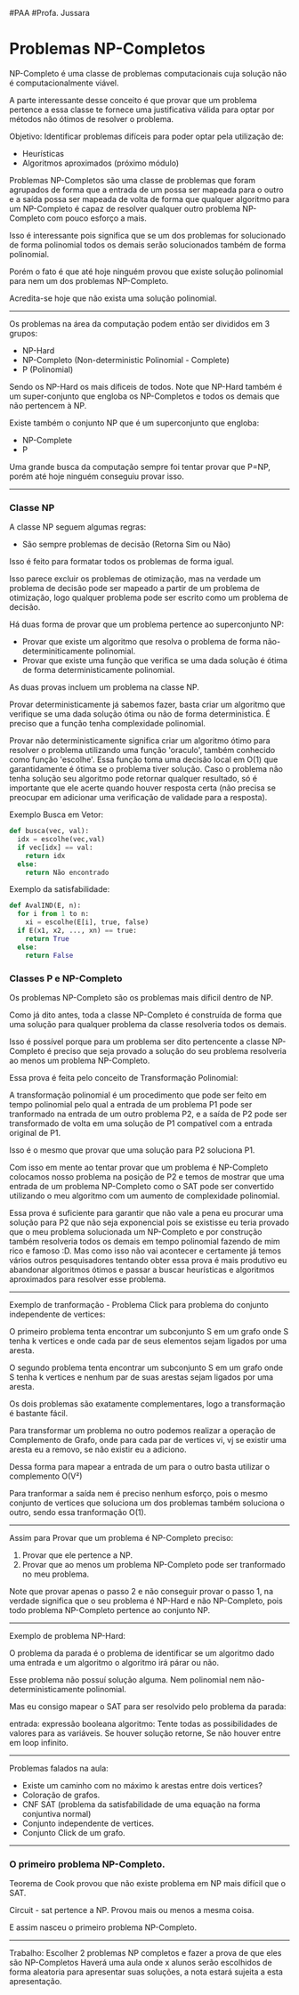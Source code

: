 #PAA
#Profa. Jussara

# Problemas NP-Completos

NP-Completo é uma classe de problemas computacionais cuja solução não é
computacionalmente viável.

A parte interessante desse conceito é que provar que um problema pertence
a essa classe te fornece uma justificativa válida para optar por métodos
não ótimos de resolver o problema.

Objetivo: Identificar problemas difíceis para poder optar pela utilização de:
- Heurísticas
- Algoritmos aproximados (próximo módulo)

Problemas NP-Completos são uma classe de problemas que foram agrupados
de forma que a entrada de um possa ser mapeada para o outro e a saída
possa ser mapeada de volta de forma que qualquer algoritmo para um NP-Completo
é capaz de resolver qualquer outro problema NP-Completo com pouco esforço a mais.

Isso é interessante pois significa que se um dos problemas for solucionado
de forma polinomial todos os demais serão solucionados também de forma
polinomial.

Porém o fato é que até hoje ninguém provou que existe solução polinomial
para nem um dos problemas NP-Completo.

Acredita-se hoje que não exista uma solução polinomial.

---

Os problemas na área da computação podem então ser divididos em 3 grupos:

- NP-Hard
- NP-Completo (Non-deterministic Polinomial - Complete)
- P (Polinomial)

Sendo os NP-Hard os mais díficeis de todos. Note que NP-Hard
também é um super-conjunto que engloba os NP-Completos e todos os
demais que não pertencem à NP.

Existe também o conjunto NP que é um superconjunto que engloba:

- NP-Complete
- P

Uma grande busca da computação sempre foi tentar provar que P=NP, porém
até hoje ninguém conseguiu provar isso.

---

### Classe NP

A classe NP seguem algumas regras:

- São sempre problemas de decisão (Retorna Sim ou Não)

Isso é feito para formatar todos os problemas de forma igual.

Isso parece excluir os problemas de otimização, mas na verdade um problema
de decisão pode ser mapeado a partir de um problema de otimização, logo
qualquer problema pode ser escrito como um problema de decisão.

Há duas forma de provar que um problema pertence ao superconjunto NP:

 - Provar que existe um algoritmo que resolva o problema de forma não-determiniticamente polinomial.
 - Provar que existe uma função que verifica se uma dada solução é ótima de forma deterministicamente polinomial.

As duas provas incluem um problema na classe NP.

Provar deterministicamente já sabemos fazer, basta criar um algoritmo que verifique
se uma dada solução ótima ou não de forma deterministica. É preciso que a função tenha
complexidade polinomial.

Provar não deterministicamente significa criar um algoritmo ótimo para
resolver o problema utilizando uma função 'oraculo', também conhecido como
função 'escolhe'. Essa função toma uma decisão local em O(1) que garantidamente
é ótima se o problema tiver solução. Caso o problema não tenha solução
seu algoritmo pode retornar qualquer resultado, só é importante que ele acerte
quando houver resposta certa (não precisa se preocupar em adicionar uma verificação de validade para a resposta).

Exemplo Busca em Vetor:
```python
def busca(vec, val):
  idx = escolhe(vec,val)
  if vec[idx] == val:
    return idx
  else:
    return Não encontrado
```

Exemplo da satisfabilidade:

```python
def AvalIND(E, n):
  for i from 1 to n:
    xi = escolhe(E[i], true, false)
  if E(x1, x2, ..., xn) == true:
    return True
  else:
    return False
```

### Classes P e NP-Completo

  Os problemas NP-Completo são os problemas mais díficil dentro de NP.
  
  Como já dito antes, toda a classe NP-Completo é construída de forma
  que uma solução para qualquer problema da classe resolveria todos os demais.
  
  Isso é possível porque para um problema ser dito pertencente a classe
  NP-Completo é preciso que seja provado a solução do seu problema resolveria
  ao menos um problema NP-Completo.
  
  Essa prova é feita pelo conceito de Transformação Polinomial:
  
  A transformação polinomial é um procedimento que pode ser feito em tempo polinomial
  pelo qual a entrada de um problema P1
  pode ser tranformado na entrada de um outro problema P2, e a saída de P2 pode
  ser transformado de volta em uma solução de P1 compatível com a entrada original de P1.
  
  Isso é o mesmo que provar que uma solução para P2 soluciona P1.
  
  Com isso em mente ao tentar provar que um problema é NP-Completo colocamos
  nosso problema na posição de P2 e temos de mostrar que uma entrada
  de um problema NP-Completo como o SAT pode ser convertido utilizando o meu algoritmo
  com um aumento de complexidade polinomial.
  
  Essa prova é suficiente para garantir que não vale a pena eu procurar uma solução para P2
  que não seja exponencial pois se existisse eu teria provado que o meu problema
  solucionada um NP-Completo e por construção também resolveria todos os demais
  em tempo polinomial fazendo de mim rico e famoso :D. Mas como isso não vai acontecer
  e certamente já temos vários outros pesquisadores tentando obter essa prova
  é mais produtivo eu abandonar algoritmos ótimos e passar a buscar heurísticas
  e algoritmos aproximados para resolver esse problema.

---

Exemplo de tranformação - Problema Click para problema do conjunto independente de vertices:

O primeiro problema tenta encontrar um subconjunto S em um grafo onde S tenha
k vertices e onde cada par de seus elementos sejam ligados por uma aresta.

O segundo problema tenta encontrar um subconjunto S em um grafo onde S tenha
k vertices e nenhum par de suas arestas sejam ligados por uma aresta.

Os dois problemas são exatamente complementares, logo a transformação é bastante fácil.

Para transformar um problema no outro podemos realizar a operação de Complemento de Grafo,
onde para cada par de vertices vi, vj se existir uma aresta eu a removo, se não
existir eu a adiciono.

Dessa forma para mapear a entrada de um para o outro basta utilizar o complemento O(V²)

Para tranformar a saída nem é preciso nenhum esforço, pois o mesmo conjunto de vertices
que soluciona um dos problemas também soluciona o outro, sendo essa tranformação O(1).

---

Assim para Provar que um problema é NP-Completo preciso:
1. Provar que ele pertence a NP.
2. Provar que ao menos um problema NP-Completo pode ser tranformado no meu problema.

Note que provar apenas o passo 2 e não conseguir provar o passo 1, na verdade
significa que o seu problema é NP-Hard e não NP-Completo, pois todo problema
NP-Completo pertence ao conjunto NP.

---

Exemplo de problema NP-Hard:

O problema da parada é o problema de identificar se um algoritmo
dado uma entrada e um algoritmo o algoritmo irá párar ou não.

Esse problema não possuí solução alguma. Nem polinomial
nem não-deterministicamente polinomial.

Mas eu consigo mapear o SAT para ser resolvido pelo problema da parada:

entrada: expressão booleana
algoritmo:
  Tente todas as possibilidades de valores para as variáveis.
  Se houver solução retorne,
  Se não houver entre em loop infinito.

---

Problemas falados na aula:

- Existe um caminho com no máximo k arestas entre dois vertices?
- Coloração de grafos.
- CNF SAT (problema da satisfabilidade de uma equação na forma conjuntiva normal)
- Conjunto independente de vertices.
- Conjunto Click de um grafo.

---

### O primeiro problema NP-Completo.

Teorema de Cook
provou que não existe problema em NP mais difícil que o SAT.

Circuit - sat pertence a NP.
Provou mais ou menos a mesma coisa.

E assim nasceu o primeiro problema NP-Completo.

---

Trabalho:
  Escolher 2 problemas NP completos e fazer a prova de que eles são NP-Completos
  Haverá uma aula onde x alunos serão escolhidos de forma aleatoria para
  apresentar suas soluções, a nota estará sujeita a esta apresentação.




